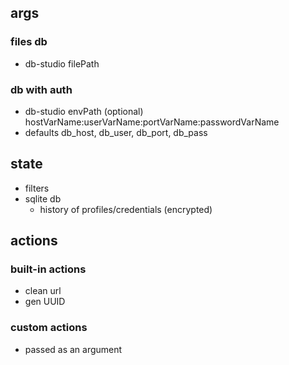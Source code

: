 ## args
### files db
- db-studio filePath
### db with auth
- db-studio envPath (optional) hostVarName:userVarName:portVarName:passwordVarName
- defaults db_host, db_user, db_port, db_pass

## state
- filters
- sqlite db
    - history of profiles/credentials (encrypted)

## actions
### built-in actions
- clean url
- gen UUID
### custom actions
- passed as an argument